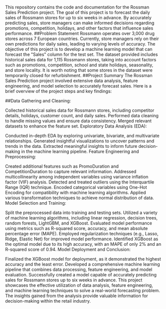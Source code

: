 This repository contains the code and documentation for the Rossman Sales Prediction project. The goal of this project is to forecast the daily sales of Rossmann stores for up to six weeks in advance. By accurately predicting sales, store managers can make informed decisions regarding promotions, competition, holidays, and other factors that influence sales performance.
##Problem Statement
Rossmann operates over 3,000 drug stores across 7 European countries. Currently, store managers rely on their own predictions for daily sales, leading to varying levels of accuracy. The objective of this project is to develop a machine learning model that can forecast the "Sales" column for the test set. The dataset provided includes historical sales data for 1,115 Rossmann stores, taking into account factors such as promotions, competition, school and state holidays, seasonality, and store locality. It is worth noting that some stores in the dataset were temporarily closed for refurbishment.
##Project Summary
The Rossman Sales Prediction project involved extensive data analysis, feature engineering, and model selection to accurately forecast sales. Here is a brief overview of the project steps and key findings:

##Data Gathering and Cleaning:

Collected historical sales data for Rossmann stores, including competitor details, holidays, customer count, and daily sales.
Performed data cleaning to handle missing values and ensure data consistency.
Merged relevant datasets to enhance the feature set.
Exploratory Data Analysis (EDA):

Conducted in-depth EDA by exploring univariate, bivariate, and multivariate relationships.
Generated insightful visualizations to uncover patterns and trends in the data.
Extracted meaningful insights to inform future decision-making in the machine learning pipeline.
Feature Engineering and Preprocessing:

Created additional features such as PromoDuration and CompetitionDuration to capture relevant information.
Addressed multicollinearity among independent variables using variance inflation factor (VIF) analysis.
Detected and treated outliers using the Interquartile Range (IQR) technique.
Encoded categorical variables using One-Hot Encoding for compatibility with machine learning algorithms.
Applied various transformation techniques to achieve normal distribution of data.
Model Selection and Training:

Split the preprocessed data into training and testing sets.
Utilized a variety of machine learning algorithms, including linear regression, decision trees, random forests, LightGBM, and XGBoost.
Evaluated model performance using metrics such as R-squared score, accuracy, and mean absolute percentage error (MAPE).
Employed regularization techniques (e.g., Lasso, Ridge, Elastic Net) for improved model performance.
Identified XGBoost as the optimal model due to its high accuracy, with an MAPE of only 2% and an R-squared score of 0.94.
Model Deployment and Conclusion:

Finalized the XGBoost model for deployment, as it demonstrated the highest accuracy and the least error.
Developed a comprehensive machine learning pipeline that combines data processing, feature engineering, and model evaluation.
Successfully created a model capable of accurately predicting sales for Rossmann stores up to six weeks in advance.
This project showcases the effective utilization of data analysis, feature engineering, and machine learning techniques to solve a real-world forecasting problem. The insights gained from the analysis provide valuable information for decision-making within the retail industry.

